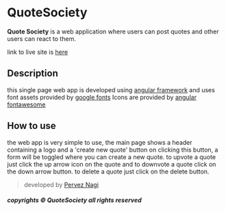 # QuoteSociety

**Quote Society** is a web application where users can post quotes and other users can react to them.

link to live site is [here](https://ismailpervez.github.io/quote-society-ke/)

## Description
this single page web app is developed using [angular framework](https://angular.io/)
and uses font assets provided by [google fonts](https://fonts.google.com/)
Icons are provided by [angular fontawesome](https://github.com/FortAwesome/angular-fontawesome)

## How to use
the web app is very simple to use, the main page shows a header containing a logo and a 'create new quote' button
on clicking this button, a form will be toggled where you can create a new quote.
to upvote a quote just click the up arrow icon on the quote and to downvote a quote click on the down arrow button.
to delete a quote just click on the delete button.

>developed by [Pervez Nagi](https://github.com/ismailPervez)

##### copyrights &copy; QuoteSociety all rights reserved
